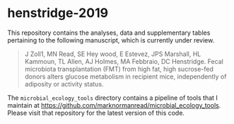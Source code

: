 # henstridge-2019

This repository contains the analyses, data and supplementary tables pertaining to the following manuscript, which is currently under review.

> J Zoll1, MN Read, SE Hey wood, E Estevez, JPS Marshall, HL Kammoun, TL Allen, AJ Holmes, MA Febbraio, DC Henstridge. Fecal microbiota transplantation (FMT) from high fat, high sucrose-fed donors alters glucose metabolism in recipient mice, independently of adiposity or activity status.

The `microbial_ecology_tools` directory contains a pipeline of tools that I maintain at https://github.com/marknormanread/microbial_ecology_tools.
Please visit that repository for the latest version of this code.